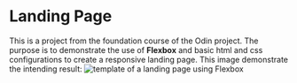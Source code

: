 # Landing Page

This is a project from the foundation course of the Odin project.
The purpose is to demonstrate the use of **Flexbox** and basic html and css
configurations to create a responsive landing page. This image demonstrate
the intending result: ![template of a landing page using Flexbox](https://cdn.statically.io/gh/TheOdinProject/curriculum/81a5d553f4073e593d23a6ab00d50eef8620796d/foundations/html_css/project/imgs/01.png)
